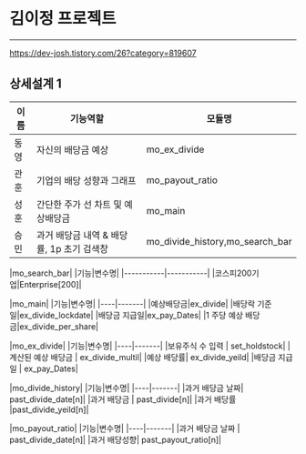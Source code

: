 # 김이정 프로젝트
---- 
https://dev-josh.tistory.com/26?category=819607
## 상세설계 1
|이름|기능역할|모듈명|
|---|--------|------|
|동영|자신의 배당금 예상|mo_ex_divide|                       
|관훈|기업의 배당 성향과 그래프|mo_payout_ratio|
|성훈|간단한 주가 선 차트 및 예상배당금|mo_main|
|승민|과거 배당금 내역 & 배당률, 1p 초기 검색창|mo_divide_history,mo_search_bar|

|mo_search_bar|
|기능|변수명|
|-----------|-----------|
|코스피200기업|Enterprise[200]|

|mo_main|
|기능|변수명|
|----|-------|
|예상배당금|ex_divide|
|배당락 기준일|ex_divide_lockdate|
|배당금 지급일|ex_pay_Dates|
|1 주당 예상 배당금|ex_divide_per_share|

|mo_ex_divide|
|기능|변수명|
|----|-------|
|보유주식 수 입력 | set_holdstock|
|계산된 예상 배당금 | ex_divide_multil|
|예상 배당률| ex_divide_yeild|
|배당금 지급일 | ex_pay_Dates|

|mo_divide_history|
|기능|변수명|
|----|-------|
|과거 배당금 날짜| past_divide_date[n]|
|과거 배당금 | past_divide[n]|
|과거 배당률 |past_divide_yeild[n]|

|mo_payout_ratio|
|기능|변수명|
|----|-------|
|과거 배당금 날짜 | past_divide_date[n]|
|과거 배당성향| past_payout_ratio[n]|



